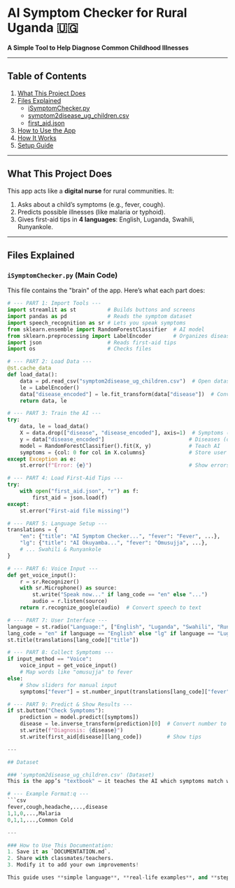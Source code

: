 # AI Symptom Checker for Rural Uganda 🇺🇬  
**A Simple Tool to Help Diagnose Common Childhood Illnesses**  

---

## Table of Contents  
1. [What This Project Does](#what-this-project-does)  
2. [Files Explained](#files-explained)  
   - [iSymptomChecker.py](#isymptomcheckerpy)  
   - [symptom2disease_ug_children.csv](#symptom2disease_ug_childrencsv)  
   - [first_aid.json](#first_aidjson)  
3. [How to Use the App](#how-to-use-the-app)  
4. [How It Works](#how-it-works)  
5. [Setup Guide](#setup-guide)  

---

## What This Project Does  
This app acts like a **digital nurse** for rural communities. It:  
1. Asks about a child’s symptoms (e.g., fever, cough).  
2. Predicts possible illnesses (like malaria or typhoid).  
3. Gives first-aid tips in **4 languages**: English, Luganda, Swahili, Runyankole.  

---

## Files Explained  

### `iSymptomChecker.py` (Main Code)  
This file contains the "brain" of the app. Here’s what each part does:  

```python  
# --- PART 1: Import Tools ---  
import streamlit as st          # Builds buttons and screens  
import pandas as pd             # Reads the symptom dataset  
import speech_recognition as sr # Lets you speak symptoms  
from sklearn.ensemble import RandomForestClassifier  # AI model  
from sklearn.preprocessing import LabelEncoder       # Organizes diseases  
import json                     # Reads first-aid tips  
import os                       # Checks files  

# --- PART 2: Load Data ---  
@st.cache_data  
def load_data():  
    data = pd.read_csv("symptom2disease_ug_children.csv")  # Open dataset  
    le = LabelEncoder()  
    data["disease_encoded"] = le.fit_transform(data["disease"])  # Convert diseases to numbers  
    return data, le  

# --- PART 3: Train the AI ---  
try:  
    data, le = load_data()  
    X = data.drop(["disease", "disease_encoded"], axis=1)  # Symptoms (inputs)  
    y = data["disease_encoded"]                           # Diseases (outputs)  
    model = RandomForestClassifier().fit(X, y)            # Teach AI  
    symptoms = {col: 0 for col in X.columns}              # Store user inputs  
except Exception as e:  
    st.error(f"Error: {e}")                               # Show errors  

# --- PART 4: Load First-Aid Tips ---  
try:  
    with open("first_aid.json", "r") as f:  
        first_aid = json.load(f)  
except:  
    st.error("First-aid file missing!")  

# --- PART 5: Language Setup ---  
translations = {  
    "en": {"title": "AI Symptom Checker...", "fever": "Fever", ...},  
    "lg": {"title": "AI Okuyamba...", "fever": "Omusujja", ...},  
    # ... Swahili & Runyankole  
}  

# --- PART 6: Voice Input ---  
def get_voice_input():  
    r = sr.Recognizer()  
    with sr.Microphone() as source:  
        st.write("Speak now..." if lang_code == "en" else "...")  
        audio = r.listen(source)  
    return r.recognize_google(audio)  # Convert speech to text  

# --- PART 7: User Interface ---  
language = st.radio("Language:", ["English", "Luganda", "Swahili", "Runyankole"])  
lang_code = "en" if language == "English" else "lg" if language == "Luganda" else ...  
st.title(translations[lang_code]["title"])  

# --- PART 8: Collect Symptoms ---  
if input_method == "Voice":  
    voice_input = get_voice_input()  
    # Map words like "omusujja" to fever  
else:  
    # Show sliders for manual input  
    symptoms["fever"] = st.number_input(translations[lang_code]["fever"], 0, 1)  

# --- PART 9: Predict & Show Results ---  
if st.button("Check Symptoms"):  
    prediction = model.predict([symptoms])  
    disease = le.inverse_transform(prediction)[0]  # Convert number to name  
    st.write(f"Diagnosis: {disease}")  
    st.write(first_aid[disease][lang_code])        # Show tips  

---

## Dataset 

### 'symptom2disease_ug_children.csv' (Dataset) 
This is the app’s "textbook" – it teaches the AI which symptoms match which diseases.

# --- Example Format:q --- 
```csv  
fever,cough,headache,...,disease  
1,1,0,...,Malaria  
0,1,1,...,Common Cold  

---

### How to Use This Documentation:  
1. Save it as `DOCUMENTATION.md`.  
2. Share with classmates/teachers.  
3. Modify it to add your own improvements!  

This guide uses **simple language**, **real-life examples**, and **step-by-step explanations** to help S3 students understand and present the project confidently! 🌟